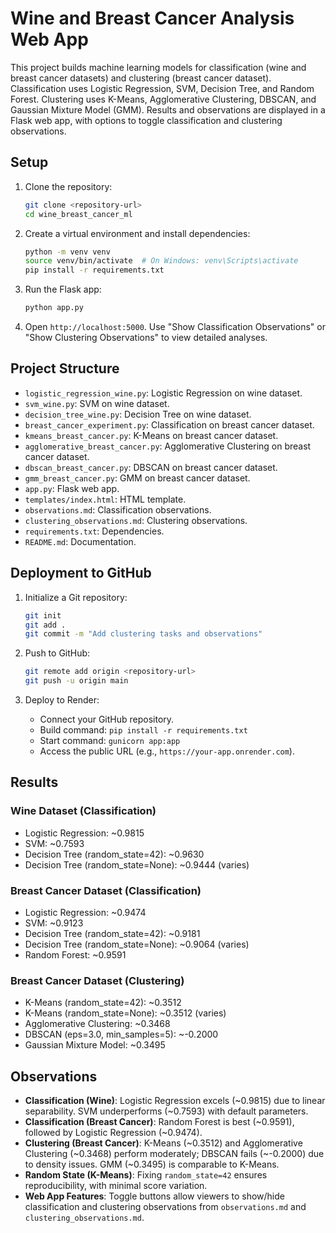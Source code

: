 # Wine and Breast Cancer Analysis Web App

This project builds machine learning models for classification (wine and breast cancer datasets) and clustering (breast cancer dataset). Classification uses Logistic Regression, SVM, Decision Tree, and Random Forest. Clustering uses K-Means, Agglomerative Clustering, DBSCAN, and Gaussian Mixture Model (GMM). Results and observations are displayed in a Flask web app, with options to toggle classification and clustering observations.

## Setup

1. Clone the repository:
   ```bash
   git clone <repository-url>
   cd wine_breast_cancer_ml
   ```

2. Create a virtual environment and install dependencies:
   ```bash
   python -m venv venv
   source venv/bin/activate  # On Windows: venv\Scripts\activate
   pip install -r requirements.txt
   ```

3. Run the Flask app:
   ```bash
   python app.py
   ```

4. Open `http://localhost:5000`. Use "Show Classification Observations" or "Show Clustering Observations" to view detailed analyses.

## Project Structure

- `logistic_regression_wine.py`: Logistic Regression on wine dataset.
- `svm_wine.py`: SVM on wine dataset.
- `decision_tree_wine.py`: Decision Tree on wine dataset.
- `breast_cancer_experiment.py`: Classification on breast cancer dataset.
- `kmeans_breast_cancer.py`: K-Means on breast cancer dataset.
- `agglomerative_breast_cancer.py`: Agglomerative Clustering on breast cancer dataset.
- `dbscan_breast_cancer.py`: DBSCAN on breast cancer dataset.
- `gmm_breast_cancer.py`: GMM on breast cancer dataset.
- `app.py`: Flask web app.
- `templates/index.html`: HTML template.
- `observations.md`: Classification observations.
- `clustering_observations.md`: Clustering observations.
- `requirements.txt`: Dependencies.
- `README.md`: Documentation.

## Deployment to GitHub

1. Initialize a Git repository:
   ```bash
   git init
   git add .
   git commit -m "Add clustering tasks and observations"
   ```

2. Push to GitHub:
   ```bash
   git remote add origin <repository-url>
   git push -u origin main
   ```

3. Deploy to Render:
   - Connect your GitHub repository.
   - Build command: `pip install -r requirements.txt`
   - Start command: `gunicorn app:app`
   - Access the public URL (e.g., `https://your-app.onrender.com`).

## Results

### Wine Dataset (Classification)
- Logistic Regression: ~0.9815
- SVM: ~0.7593
- Decision Tree (random_state=42): ~0.9630
- Decision Tree (random_state=None): ~0.9444 (varies)

### Breast Cancer Dataset (Classification)
- Logistic Regression: ~0.9474
- SVM: ~0.9123
- Decision Tree (random_state=42): ~0.9181
- Decision Tree (random_state=None): ~0.9064 (varies)
- Random Forest: ~0.9591

### Breast Cancer Dataset (Clustering)
- K-Means (random_state=42): ~0.3512
- K-Means (random_state=None): ~0.3512 (varies)
- Agglomerative Clustering: ~0.3468
- DBSCAN (eps=3.0, min_samples=5): ~-0.2000
- Gaussian Mixture Model: ~0.3495

## Observations

- **Classification (Wine)**: Logistic Regression excels (~0.9815) due to linear separability. SVM underperforms (~0.7593) with default parameters.
- **Classification (Breast Cancer)**: Random Forest is best (~0.9591), followed by Logistic Regression (~0.9474).
- **Clustering (Breast Cancer)**: K-Means (~0.3512) and Agglomerative Clustering (~0.3468) perform moderately; DBSCAN fails (~-0.2000) due to density issues. GMM (~0.3495) is comparable to K-Means.
- **Random State (K-Means)**: Fixing `random_state=42` ensures reproducibility, with minimal score variation.
- **Web App Features**: Toggle buttons allow viewers to show/hide classification and clustering observations from `observations.md` and `clustering_observations.md`.